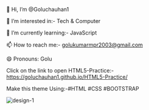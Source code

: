 👋 Hi, I’m @Goluchauhan1

👀 I’m interested in:- Tech & Computer

🌱 I’m currently learning:- JavaScript

📫 How to reach me:- golukumarmpr2003@gmail.com

😄 Pronouns: Golu

Click on the link to open HTML5-Practice:- https://goluchauhan1.github.io/HTML5-Practice/

Make this theme Using:-#HTML #CSS #BOOTSTRAP

![design-1](https://github.com/Goluchauhan1/Fruit-Theme/assets/169231998/857f410d-afd6-4db1-b5c5-34cfa20e7bdb)
